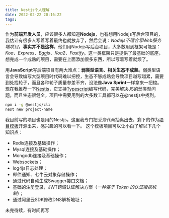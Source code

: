 ```yaml
---
title: Nestjs个人理解
date: 2022-02-22 20:16:22
tags:
---
```


作为**前端开发人员**，应该很多人都知道**Nodejs**，也有想用Nodejs写后台项目的，我估计有很多人写着写着最终也就放弃了，然后会说：*Nodejs不适合写Web服务端项目*。**事实并不是这样**，他们用Nodejs写后台项目，大多数用到框架可能是：*Koa、Express、Eggjs、Koa2、Fastify*。这一类框架只是提供了最基础的底座，想完成一个成熟的项目，需要在上面添加很多东西，所以写着写着就烦了。

用**JavaScript**写后端项目有两大难点：**弱类型语言、相关生态不成熟**。弱类型语言会导致编写大型项目时代码难以把控，生态不够成熟会导致项目越写越累，需要到处找轮子，而且各种轮子质量参差不齐，没法像**Java Sprint**一样拿来一把梭。
现在我推荐一下[Nestjs](https://docs.nestjs.com/)，它支持[Typescript](https://www.tslang.cn/index.html)编写代码，完美解决JS的弱类型问题，而且生态很健全，项目中需要用到的大多数工具都可以在@nestjs中找到。

``` bash
npm i -g @nestjs/cli
nest new project-name
```

<!-- more -->

我目前写的项目也是用的Nestjs，这里我专门把*业务代码*抽离出去，剩下的作为[项目模板](https://github.com/zyhahaha/e-shop-backend-nest)开源出来，感兴趣的可以看一下。
这个模板项目可以让小白了解以下几个知识点：
* Redis连接及基础操作；
* Mysql连接及基础操作；
* Mongodb连接及基础操作；
* Websockets；
* log4js日志处理；
* 邮件通知、七牛云对象存储操作；
* 通过代码自动生成Swagger接口文档；
* 基础的注册登录，JWT跨域认证解决方案（*一种基于 Token 的认证授权机制*）；
* 通过阿里云SDK修改DNS解析地址；

未完待续，有时间再写
